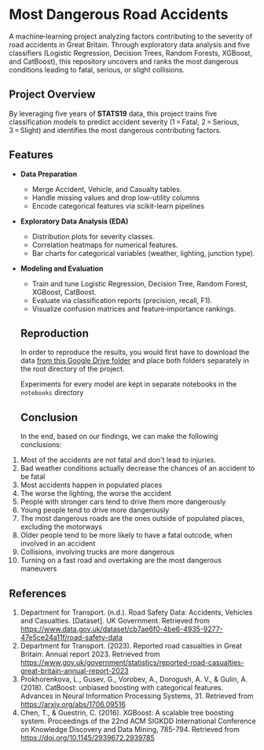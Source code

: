 # **Most Dangerous Road Accidents**

A machine‑learning project analyzing factors contributing to the severity of road accidents in Great Britain. Through exploratory data analysis and five classifiers (Logistic Regression, Decision Trees, Random Forests, XGBoost, and CatBoost), this repository uncovers and ranks the most dangerous conditions leading to fatal, serious, or slight collisions.

## **Project Overview**

By leveraging five years of **STATS19** data, this project trains five classification models to predict accident severity (1 = Fatal, 2 = Serious, 3 = Slight) and identifies the most dangerous contributing factors.

## **Features**
- **Data Preparation**
  - Merge Accident, Vehicle, and Casualty tables.
  - Handle missing values and drop low-utility columns
  - Encode categorical features via scikit-learn pipelines
- **Exploratory Data Analysis (EDA)**
  - Distribution plots for severity classes.
  - Correlation heatmaps for numerical features.
  - Bar charts for categorical variables (weather, lighting, junction type).
- **Modeling and Evaluation**
  - Train and tune Logistic Regression, Decision Tree, Random Forest, XGBoost, CatBoost.
  - Evaluate via classification reports (precision, recall, F1).
  - Visualize confusion matrices and feature‑importance rankings.
 
  ## **Reproduction**

  In order to reproduce the results, you would first have to download the data [from this Google Drive folder](https://drive.google.com/drive/folders/1AY198qa8gk8iW87a_dNRdUgLBMoL2UQi?usp=drive_link) and place both folders separately in the root directory of the project.

  Experiments for every model are kept in separate notebooks in the `notebooks` directory

  ## **Conclusion**

  In the end, based on our findings, we can make the following conclusions:
1. Most of the accidents are not fatal and don't lead to injuries.
2. Bad weather conditions actually decrease the chances of an accident to be fatal
3. Most accidents happen in populated places
4. The worse the lighting, the worse the accident
5. People with stronger cars tend to drive them more dangerously
6. Young people tend to drive more dangerously
7. The most dangerous roads are the ones outside of populated places, excluding the motorways
8. Older people tend to be more likely to have a fatal outcode, when involved in an accident
9. Collisions, involving trucks are more dangerous
10. Turning on a fast road and overtaking are the most dangerous maneuvers

## **References**
1. Department for Transport. (n.d.). Road Safety Data: Accidents, Vehicles and Casualties. [Dataset]. UK Government. Retrieved from https://www.data.gov.uk/dataset/cb7ae6f0-4be6-4935-9277-47e5ce24a11f/road-safety-data
2.  Department for Transport. (2023). Reported road casualties in Great Britain: Annual report 2023. Retrieved from https://www.gov.uk/government/statistics/reported-road-casualties-great-britain-annual-report-2023
3.  Prokhorenkova, L., Gusev, G., Vorobev, A., Dorogush, A. V., & Gulin, A. (2018). CatBoost: unbiased boosting with categorical features. Advances in Neural Information Processing Systems, 31. Retrieved from https://arxiv.org/abs/1706.09516
4.  Chen, T., & Guestrin, C. (2016). XGBoost: A scalable tree boosting system. Proceedings of the 22nd ACM SIGKDD International Conference on Knowledge Discovery and Data Mining, 785-794. Retrieved from https://doi.org/10.1145/2939672.2939785
